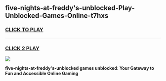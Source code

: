 
## five-nights-at-freddy's-unblocked-Play-Unblocked-Games-Online-t7hxs
<h3>
<a href="https://premium76.site?title=five-nights-at-freddy's-unblocked&ref=25A">CLICK TO PLAY</a></h3>
<hr>

<h3>
<a href="https://premium76.site?title=five-nights-at-freddy's-unblocked&ref=25A">CLICK 2 PLAY</a>
  
</h3>

<a href="https://premium76.site?title=five-nights-at-freddy's-unblocked&ref=25A"><img src="https://clearcache.store/games.png"></a>


**five-nights-at-freddy's-unblocked games unblocked: Your Gateway to Fun and Accessible Online Gaming**
